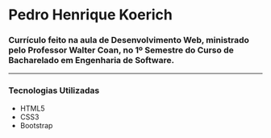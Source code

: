 <h1>Pedro Henrique Koerich</h1>
<h3>Currículo feito na aula de Desenvolvimento Web, ministrado pelo Professor Walter Coan, no 1º Semestre do Curso de Bacharelado em Engenharia de Software.</h3>
<hr/>
<h3>Tecnologias Utilizadas</h3>
<ul>
    <li>HTML5</li>
    <li>CSS3</li>
    <li>Bootstrap</li>
</ul>
